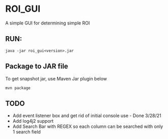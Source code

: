 # ROI_GUI
A simple GUI for determining simple ROI

## RUN:


```
java -jar roi_gui<version>.jar
```


## Package to JAR file

To get snapshot jar, use Maven Jar plugin below

```
mvn package
```


## TODO
- Add event listener box and get rid of initial console use - Done 3/28/21
- Add log4j2 support
- Add Search Bar with REGEX so each column can be searched with only 1 search field

